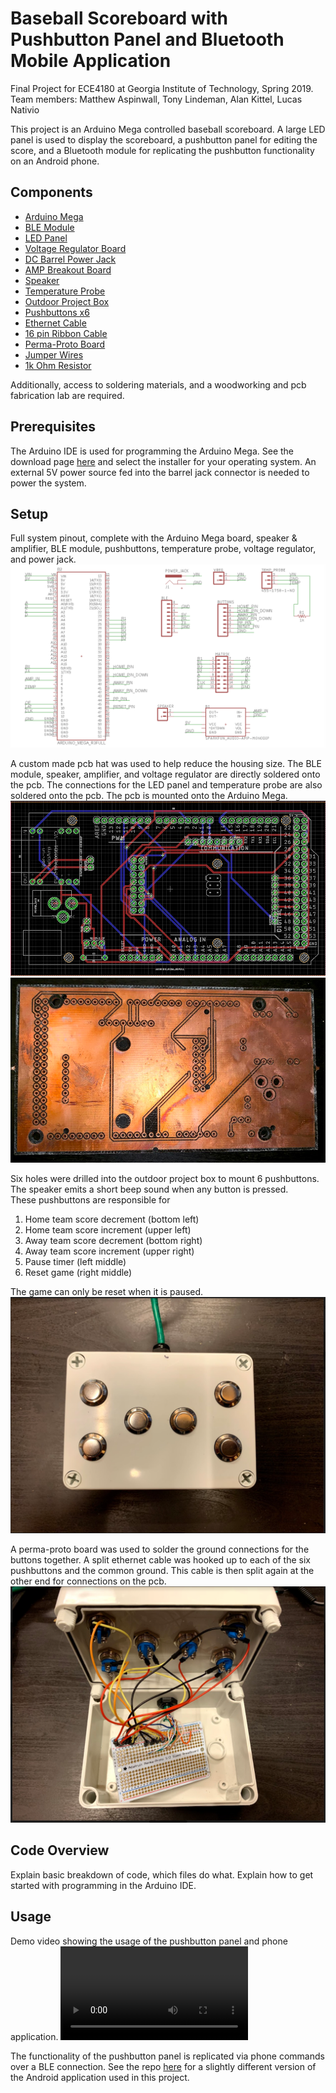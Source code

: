 # Baseball Scoreboard with Pushbutton Panel and Bluetooth Mobile Application
Final Project for ECE4180 at Georgia Institute of Technology, Spring 2019.  
Team members:  Matthew Aspinwall, Tony Lindeman, Alan Kittel, Lucas Nativio

This project is an Arduino Mega controlled baseball scoreboard.  A large LED panel is used to display the scoreboard, a pushbutton panel for editing the score, and a Bluetooth module for replicating the pushbutton functionality on an Android phone.

## Components

* [Arduino Mega](https://store.arduino.cc/usa/mega-2560-r3)
* [BLE Module](https://www.adafruit.com/product/2479)
* [LED Panel](https://www.sparkfun.com/products/14718)
* [Voltage Regulator Board](https://www.amazon.com/Digital-Converter-Adjustable-Regulator-Transformer/dp/B07MDZQ9QP)
* [DC Barrel Power Jack](https://www.sparkfun.com/products/119)
* [AMP Breakout Board](https://www.sparkfun.com/products/11044)
* [Speaker](https://www.sparkfun.com/products/11089)
* [Temperature Probe](https://www.sparkfun.com/products/11050)
* [Outdoor Project Box](https://www.amazon.com/Estone-Waterproof-Plastic-Electronic-Enclosure/dp/B00JEWNKR0)
* [Pushbuttons x6](https://www.amazon.com/Momentary-Waterproof-Stainless-Terminal-API-ELE/dp/B079HR5Q4R/ref=sr_1_23?keywords=push+button&qid=1555904659&s=industrial&sr=1-23)
* [Ethernet Cable](https://www.sparkfun.com/products/8915)
* [16 pin Ribbon Cable](https://www.amazon.com/Uxcell-Ribbon-Cable-Length-Pieces/dp/B01BNKVGAI)
* [Perma-Proto Board](https://www.adafruit.com/product/1148)
* [Jumper Wires](https://www.adafruit.com/product/758)
* [1k Ohm Resistor](https://www.sparkfun.com/products/14492)

Additionally, access to soldering materials, and a woodworking and pcb fabrication lab are required.


## Prerequisites

The Arduino IDE is used for programming the Arduino Mega.  See the download page [here](https://www.arduino.cc/en/Main/Software) and select the installer for your operating system.  An external 5V power source fed into the barrel jack connector is needed to power the system.


## Setup
Full system pinout, complete with the Arduino Mega board, speaker & amplifier, BLE module, pushbuttons, temperature probe, voltage regulator, and power jack.
![Image](https://github.com/alankittel3/4180_Scoreboard/blob/master/pcb_pinout.png?raw=true)

A custom made pcb hat was used to help reduce the housing size.  The BLE module, speaker, amplifier, and voltage regulator are directly soldered onto the pcb.  The connections for the LED panel and temperature probe are also soldered onto the pcb.  The pcb is mounted onto the Arduino Mega.
![Image](https://github.com/alankittel3/4180_Scoreboard/blob/master/pcb.png?raw=true)
![Image](https://github.com/alankittel3/4180_Scoreboard/blob/master/pcb_physical.PNG?raw=true)

Six holes were drilled into the outdoor project box to mount 6 pushbuttons.  
The speaker emits a short beep sound when any button is pressed.    
These pushbuttons are responsible for 
  1. Home team score decrement (bottom left)
  2. Home team score increment (upper left)
  3. Away team score decrement (bottom right)
  4. Away team score increment (upper right)
  5. Pause timer (left middle)
  6. Reset game (right middle)  
  
The game can only be reset when it is paused.
![Image](https://github.com/alankittel3/4180_Scoreboard/blob/master/pushbutton_panel.PNG?raw=true)

A perma-proto board was used to solder the ground connections for the buttons together.  A split ethernet cable was hooked up to each of the six pushbuttons and the common ground.  This cable is then split again at the other end for connections on the pcb.
![Image](https://github.com/alankittel3/4180_Scoreboard/blob/master/pushbutton_panel_open.PNG?raw=true)

## Code Overview
Explain basic breakdown of code, which files do what.
Explain how to get started with programming in the Arduino IDE.

## Usage
Demo video showing the usage of the pushbutton panel and phone application.
![Video](https://github.com/alankittel3/4180_Scoreboard/blob/master/Demo.mp4)

The functionality of the pushbutton panel is replicated via phone commands over a BLE connection.  See the repo [here](https://www.sparkfun.com/products/14492) for a slightly different version of the Android application used in this project.
